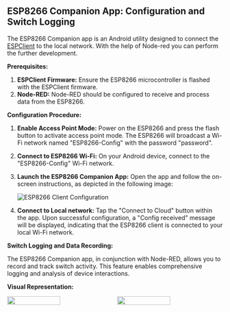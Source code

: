 ## ESP8266 Companion App: Configuration and Switch Logging

The ESP8266 Companion app is an Android utility designed to connect the  [ESPClient](https://github.com/iamrajendraverma/Esp8266Client) to the local network. With the help of Node-red you can perform the further development.

**Prerequisites:**

1.  **ESPClient Firmware:** Ensure the ESP8266 microcontroller is flashed with the ESPClient firmware.
2.  **Node-RED:** Node-RED should be configured to receive and process data from the ESP8266.

**Configuration Procedure:**

1.  **Enable Access Point Mode:** Power on the ESP8266 and press the flash button to activate access point mode. The ESP8266 will broadcast a Wi-Fi network named "ESP8266-Config" with the password "password".
2.  **Connect to ESP8266 Wi-Fi:** On your Android device, connect to the "ESP8266-Config" Wi-Fi network.
3.  **Launch the ESP8266 Companion App:** Open the app and follow the on-screen instructions, as depicted in the following image:

    ![ESP8266 Client Configuration](https://github.com/user-attachments/assets/c0798bbc-92d0-4daa-84cb-6a616c3a5fe6)

4.  **Connect to Local network:** Tap the "Connect to Cloud" button within the app. Upon successful configuration, a "Config received" message will be displayed, indicating that the ESP8266 client is connected to your local Wi-Fi network.

**Switch Logging and Data Recording:**

The ESP8266 Companion app, in conjunction with Node-RED, allows you to record and track switch activity. This feature enables comprehensive logging and analysis of device interactions.

**Visual Representation:**

<div style="display: flex; flex-direction: row;">
  <img src="https://github.com/user-attachments/assets/28fa407b-05f1-42e5-af0e-eb15d27cb250" style="width: 50%; height: auto; margin-right: 10px;">
  <img src="https://github.com/user-attachments/assets/8d3160d0-45bb-45d7-86bc-d31347533204" style="width: 50%; height: auto;">
</div>

